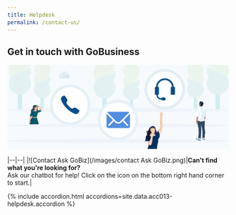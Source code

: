 ```yaml
---
title: Helpdesk
permalink: /contact-us/
---
```


## Get in touch with GoBusiness

![Helpdesk](/images/Helpdesk.jpg)

|--|--|
|![Contact Ask GoBiz](/images/contact Ask GoBiz.png)|<b>Can't find what you're looking for?</b><br>
Ask our chatbot for help! Click on the icon on the bottom right hand corner to start.|

{% include accordion.html accordions=site.data.acc013-helpdesk.accordion %}
